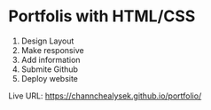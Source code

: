 # Portfolis with HTML/CSS
1. Design Layout
2. Make responsive
3. Add information
4. Submite Github
5. Deploy website

Live URL: https://channchealysek.github.io/portfolio/
